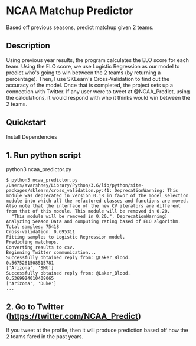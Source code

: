 NCAA Matchup Predictor
======
Based off previous seasons, predict matchup given 2 teams.

## Description

Using previous year results, the program calculates the ELO score for each team. Using the ELO score, we use Logistic Regression as our model to predict who's going to win between the 2 teams (by returning a percentage). Then, I use SKLearn's Cross-Validation to find out the accuracy of the model. Once that is completed, the project sets up a connection with Twitter. If any user were to tweet at @NCAA_Predict, using the calculations, it would respond with who it thinks would win between the 2 teams.


## Quickstart

Install Dependencies

## 1. Run python script
python3 ncaa_predictor.py

```
$ python3 ncaa_predictor.py
/Users/avarshney/Library/Python/3.6/lib/python/site-packages/sklearn/cross_validation.py:41: DeprecationWarning: This module was deprecated in version 0.18 in favor of the model_selection module into which all the refactored classes and functions are moved. Also note that the interface of the new CV iterators are different from that of this module. This module will be removed in 0.20.
  "This module will be removed in 0.20.", DeprecationWarning)
Analyzing Season Data and computing rating based of ELO algorithm.
Total samples: 75418
Cross-validation: 0.695311
Fitting samples to Logistic Regression model.
Predicting matchups.
Converting results to csv.
Beginning Twitter communication...
Successfully obtained reply from: @Laker_Blood.
0.5675261508515781
['Arizona', 'SMU']
Successfully obtained reply from: @Laker_Blood.
0.5369924010408065
['Arizona', 'Duke']
...
```
  
## 2. Go to Twitter (https://twitter.com/NCAA_Predict)

If you tweet at the profile, then it will produce prediction based off how the 2 teams fared in the past years.